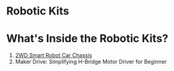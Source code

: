 # Robotic Kits

# What's Inside the Robotic Kits?
1. <a href= "https://my.cytron.io/p-2wd-smart-robot-car-chassis">2WD Smart Robot Car Chassis</a>
2. <a herf= "https://my.cytron.io/p-maker-drive-simplifying-h-bridge-motor-driver-for-beginner">Maker Drive: Simplifying H-Bridge Motor Driver for Beginner</a> 

